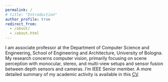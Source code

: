 ```yaml
---
permalink: /
# title: "Introduction"
author_profile: true
redirect_from: 
  - /about/
  - /about.html
---
```


I am associate professor at the Department of Computer Science and Engineering, School of Engineering and Architecture, University of Bologna. My research concerns computer vision, primarily focusing on scene perception with monocular, stereo, and multi-view setups and sensor fusion between depth sensors and cameras. I’m IEEE Senior member. A more detailed summary of my academic activity is available in this [CV](/files/CV_ENG.pdf).
